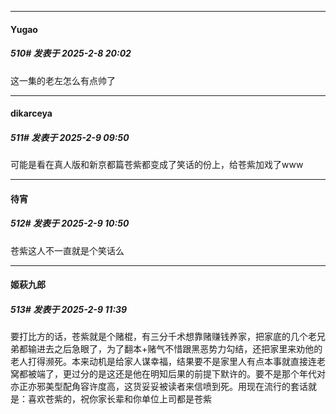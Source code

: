 ﻿
*****

####  Yugao  
##### 510#       发表于 2025-2-8 20:02

这一集的老左怎么有点帅了


*****

####  dikarceya  
##### 511#       发表于 2025-2-9 09:50

可能是看在真人版和新京都篇苍紫都变成了笑话的份上，给苍紫加戏了www


*****

####  待宵  
##### 512#       发表于 2025-2-9 10:50

苍紫这人不一直就是个笑话么


*****

####  姬萩九郎  
##### 513#       发表于 2025-2-9 11:39

要打比方的话，苍紫就是个赌棍，有三分千术想靠赌赚钱养家，把家底的几个老兄弟都输进去之后急眼了，为了翻本+赌气不惜跟黑恶势力勾结，还把家里来劝他的老人打得濒死。本来动机是给家人谋幸福，结果要不是家里人有点本事就直接连老窝都被端了，更过分的是这还是他在明知后果的前提下默许的。要不是那个年代对亦正亦邪美型配角容许度高，这货妥妥被读者来信喷到死。用现在流行的套话就是：喜欢苍紫的，祝你家长辈和你单位上司都是苍紫

